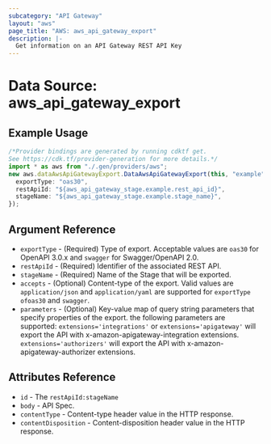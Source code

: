 ```yaml
---
subcategory: "API Gateway"
layout: "aws"
page_title: "AWS: aws_api_gateway_export"
description: |-
  Get information on an API Gateway REST API Key
---
```


# Data Source: aws\_api\_gateway\_export

## Example Usage

```typescript
/*Provider bindings are generated by running cdktf get.
See https://cdk.tf/provider-generation for more details.*/
import * as aws from "./.gen/providers/aws";
new aws.dataAwsApiGatewayExport.DataAwsApiGatewayExport(this, "example", {
  exportType: "oas30",
  restApiId: "${aws_api_gateway_stage.example.rest_api_id}",
  stageName: "${aws_api_gateway_stage.example.stage_name}",
});

```

## Argument Reference

* `exportType` - (Required) Type of export. Acceptable values are `oas30` for OpenAPI 3.0.x and `swagger` for Swagger/OpenAPI 2.0.
* `restApiId` - (Required) Identifier of the associated REST API.
* `stageName` - (Required) Name of the Stage that will be exported.
* `accepts` - (Optional) Content-type of the export. Valid values are `application/json` and `application/yaml` are supported for `exportType` `ofoas30` and `swagger`.
* `parameters` - (Optional) Key-value map of query string parameters that specify properties of the export. the following parameters are supported: `extensions='integrations'` or `extensions='apigateway'` will export the API with x-amazon-apigateway-integration extensions. `extensions='authorizers'` will export the API with x-amazon-apigateway-authorizer extensions.

## Attributes Reference

* `id` - The `restApiId:stageName`
* `body` - API Spec.
* `contentType` - Content-type header value in the HTTP response.
* `contentDisposition` - Content-disposition header value in the HTTP response.

